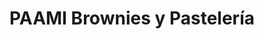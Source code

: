 ---
title: "PAAMI  Brownies y Pastelería"
url: /bogota-d-c/paami-brownies-y-pasteleria/
shop: pastelería
---